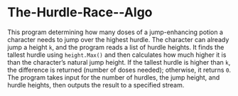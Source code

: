 # The-Hurdle-Race--Algo

This program determining how many doses of a jump-enhancing potion a character needs to jump over the highest hurdle. The character can already jump a height `k`, and the program reads a list of hurdle heights. It finds the tallest hurdle using `height.Max()` and then calculates how much higher it is than the character’s natural jump height. If the tallest hurdle is higher than `k`, the difference is returned (number of doses needed); otherwise, it returns `0`. The program takes input for the number of hurdles, the jump height, and hurdle heights, then outputs the result to a specified stream.
